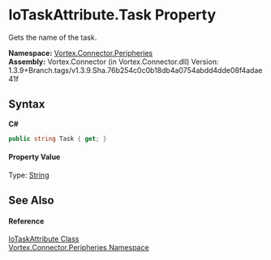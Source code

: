 # IoTaskAttribute.Task Property 
 

Gets the name of the task.

**Namespace:**&nbsp;<a href="N_Vortex_Connector_Peripheries.md">Vortex.Connector.Peripheries</a><br />**Assembly:**&nbsp;Vortex.Connector (in Vortex.Connector.dll) Version: 1.3.9+Branch.tags/v1.3.9.Sha.76b254c0c0b18db4a0754abdd4dde08f4adae41f

## Syntax

**C#**<br />
``` C#
public string Task { get; }
```


#### Property Value
Type: <a href="https://docs.microsoft.com/dotnet/api/system.string" target="_blank">String</a>

## See Also


#### Reference
<a href="T_Vortex_Connector_Peripheries_IoTaskAttribute.md">IoTaskAttribute Class</a><br /><a href="N_Vortex_Connector_Peripheries.md">Vortex.Connector.Peripheries Namespace</a><br />